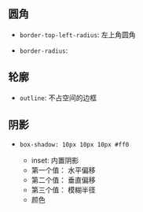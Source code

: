 
## 圆角

* `border-top-left-radius`: 左上角圆角

* `border-radius`: 

## 轮廓

* `outline`: 不占空间的边框

## 阴影

* `box-shadow: 10px 10px 10px #ff0`
    
    * inset: 内置阴影
    * 第一个值： 水平偏移
    * 第二个值： 垂直偏移
    * 第三个值： 模糊半径
    * 颜色